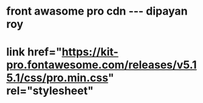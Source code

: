 # front awasome pro cdn ---    dipayan roy

# <script src="https://kit.fontawesome.com/a076d05399.js"></script>
# link href="https://kit-pro.fontawesome.com/releases/v5.15.1/css/pro.min.css" rel="stylesheet"
